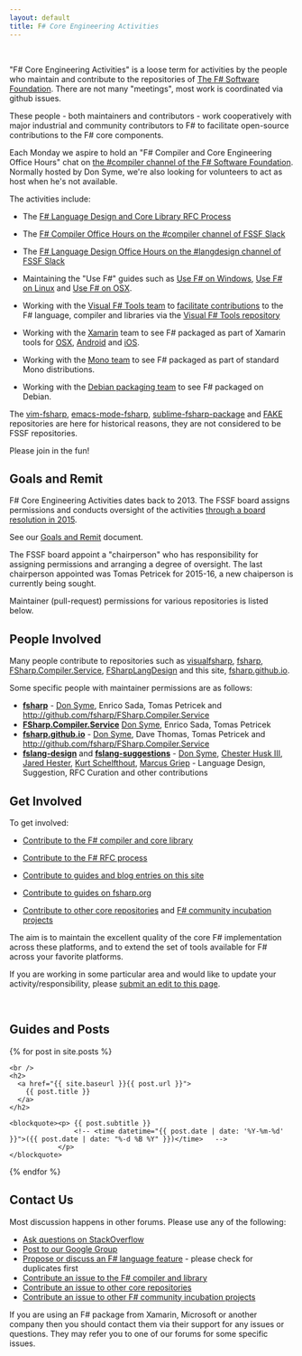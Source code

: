 ```yaml
---
layout: default
title: F# Core Engineering Activities
---
```


<br />

"F# Core Engineering Activities" is a loose term for activities by the people who maintain and contribute to the repositories of [The F# Software Foundation](http://fsharp.org). There are not many "meetings", most work is coordinated via github issues.  

These people - both maintainers and contributors - work cooperatively with major industrial and community contributors to F# to facilitate open-source contributions to the F# core components.

Each Monday we aspire to hold an "F# Compiler and Core Engineering Office Hours" chat on [the #compiler channel of the F# Software Foundation](https://fsharp.slack.com/messages/C05325FDM).  Normally hosted by Don Syme, we're also looking for volunteers to act as host when he's not available.

The activities include:

* The [F# Language Design and Core Library RFC Process](http://fsharp.github.io/2016/09/26/fsharp-rfc-process.html)

* The [F# Compiler Office Hours on the #compiler channel of FSSF Slack](https://fsharp.slack.com/messages/C05325FDM)

* The [F# Language Design Office Hours on the #langdesign channel of FSSF Slack](https://fsharp.slack.com/messages/C96PQFDD2)

* Maintaining the "Use F#" guides such as [Use F# on Windows](http://fsharp.org/use/windows), [Use F# on Linux](http://fsharp.org/use/linux) and [Use F# on OSX](http://fsharp.org/use/mac).

* Working with the [Visual F# Tools team](http://blogs.msdn.com/b/fsharpteam) to 
  [facilitate contributions](http://fsharp.github.io/2014/06/18/fsharp-contributions.html) to
  the F# language, compiler and libraries via the [Visual F# Tools repository](https://github.com/Microsoft/visualfsharp)

* Working with the [Xamarin](http://xamarin.com) team to see F# packaged as part of Xamarin tools for [OSX](http://fsharp.org/use/mac), 
  [Android](http://fsharp.org/use/android) and [iOS](http://fsharp.org/use/ios).

* Working with the [Mono team](http://www.mono-project.com/) to see F# packaged as part of standard Mono distributions.

* Working with the [Debian packaging team](http://packages.qa.debian.org/f/fsharp.html) to see F# packaged on Debian.

The [vim-fsharp](https://github.com/fsharp/vim-fsharp), [emacs-mode-fsharp](https://github.com/fsharp/emacs-fsharp-mode), [sublime-fsharp-package](https://github.com/fsharp) and [FAKE](http://github.com/fsharp/FAKE) repositories are here for historical reasons, they are not considered to be FSSF repositories.

Please join in the fun!


## Goals and Remit

F# Core Engineering Activities dates back to 2013. The FSSF board assigns permissions and conducts oversight of the activities [through a board resolution in 2015](http://foundation.fsharp.org/core_engineering_wg).  

See our [Goals and Remit](http://fsharp.github.io/2013/07/09/group-remit.html) document.

The FSSF board appoint a "chairperson" who has responsibility for assigning permissions and arranging a degree of oversight. The last chairperson appointed was Tomas Petricek for 2015-16, a new chaiperson is currently being sought.

Maintainer (pull-request) permissions for various repositories is listed below.

##  People Involved

Many people contribute to repositories such as [visualfsharp](http://github.com/Microsoft/visualfsharp),  [fsharp](http://github.com/fsharp/fsharp), [FSharp.Compiler.Service](http://github.com/fsharp/FSharp.Compiler.Service), [FSharpLangDesign](http://github.com/fsharp/FSharpLangDesign) and this site, [fsharp.github.io](http://github.com/fsharp/fsharp.github.io).  

Some specific people with maintainer permissions are as follows:

* [**fsharp**](http://github.com/fsharp/fsharp) - [Don Syme](https://github.com/dsyme/), Enrico Sada, Tomas Petricek  and http://github.com/fsharp/FSharp.Compiler.Service
* [**FSharp.Compiler.Service**](http://github.com/fsharp/FSharp.Compiler.Service) [Don Syme](https://github.com/dsyme/), Enrico Sada, Tomas Petricek
* [**fsharp.github.io**](http://github.com/fsharp/fsharp.github.io) - [Don Syme](https://github.com/dsyme/), Dave Thomas, Tomas Petricek  and http://github.com/fsharp/FSharp.Compiler.Service
* [**fslang-design**](http://github.com/fsharp/fslang-design) and [**fslang-suggestions**](http://github.com/fsharp/fslang-suggestions) -  [Don Syme](https://github.com/dsyme/), [Chester Husk III](https://github.com/baronfel/), [Jared Hester](https://github.com/cloudRoutine), [Kurt Schelfthout](https://github.com/kurtschelfthout), [Marcus Griep](https://github.com/neoeinstein) - Language Design, Suggestion, RFC Curation and other contributions

## Get Involved 

To get involved:

* [Contribute to the F# compiler and core library](http://fsharp.github.io/2014/06/18/fsharp-contributions.html)

* [Contribute to the F# RFC process](http://fsharp.github.io/2016/09/26/fsharp-rfc-process.html)

* [Contribute to guides and blog entries on this site](https://github.com/fsharp/fsharp.github.io/tree/master/_posts)

* [Contribute to guides on fsharp.org](https://github.com/fsharp/fsfoundation/tree/gh-pages/guides)

* [Contribute to other core repositories](http://github.com/fsharp) and [F# community incubation projects](http://github.com/fsprojects)

The aim is to maintain the excellent quality of the core F# implementation across these platforms,
and to extend the set of tools available for F# across your favorite platforms.

If you are working in some particular area and would like to update your activity/responsibility, please [submit an edit to this page](https://github.com/fsharp/fsharp.github.io/edit/master/index.md).

<a id="bloglist" > &nbsp; </a>
<br />

## Guides and Posts


<div>
{% for post in site.posts %}

    <br />
    <h2>
      <a href="{{ site.baseurl }}{{ post.url }}">
        {{ post.title }} 
      </a> 
    </h2>

    <blockquote><p> {{ post.subtitle }} 
                    <!-- <time datetime="{{ post.date | date: '%Y-%m-%d' }}">({{ post.date | date: "%-d %B %Y" }})</time>   -->
                </p>
    </blockquote>

{% endfor %}

</div>

##  Contact Us

Most discussion happens in other forums. Please use any of the following:

* [Ask questions on StackOverflow](http://stackoverflow.com/tags/f%23/info)
* [Post to our Google Group](http://groups.google.com/group/fsharp-opensource)
* [Propose or discuss an F# language feature](https://github.com/fsharp/fslang-suggestions) - please check for duplicates first
* [Contribute an issue to the F# compiler and library](http://fsharp.github.io/2014/06/18/fsharp-contributions.html)
* [Contribute an issue to other core repositories](http://github.com/fsharp)
* [Contribute an issue to other F# community incubation projects](http://github.com/fsprojects)

If you are using an F# package from Xamarin, Microsoft or another company then you should contact them via their support for any issues or questions. They may refer you to one of our forums for some specific issues.
